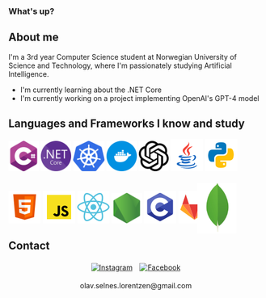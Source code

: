 ### What's up?

## About me
I'm a 3rd year Computer Science student at Norwegian University of Science and Technology, where I'm passionately studying Artificial Intelligence. 

<!-- * I'm currently working on <a href="https://folk.ntnu.no/olavslo/">my personal NTNU webpage</a>. -->
* I'm currently learning about the .NET Core
* I'm currently working on a project implementing OpenAI's GPT-4 model

## Languages and Frameworks I know and study
<img src="logos/c-sharp.png" style="height: 60px" />
<img src="logos/dotnet.png" style="height: 60px" />
<img src="logos/kubernetes.webp" style="height: 60px" />
<img src="logos/docker.png" style="height: 60px" />
<img src="logos/openai.png" style="height: 60px" />
<img src="logos/java.png" style="height: auto" />
<img src="logos/python.png" style="height: auto" />
<img src="logos/html.png" style="height: auto" />
<img src="logos/javascript.png" style="height: auto" />
<img src="logos/react.png" style="height: auto" />
<img src="logos/nodejs.png" style="height: 60px" />
<img src="logos/c.png" style="height: auto" />
<img src="logos/gitlab.png" style="height: auto" />
<img src="logos/mongodb.png" style="height: 100px; position: relative; left: -30px; top: 20px" />

## Contact
<div align="center">
    <a href="https://www.instagram.com/olavslorentzen/"><image alt="Instagram" src="logos/instagram.png" style="padding: 5px"></a>
    <a href="https://www.facebook.com/profile.php?id=100010600278078"><image alt="Facebook" src="logos/facebook.png" style="padding: 5px"></a>
    <p>olav.selnes.lorentzen@gmail.com</p>
</div>

<!--
**olavsl/olavsl** is a ✨ _special_ ✨ repository because its `README.md` (this file) appears on your GitHub profile.

Here are some ideas to get you started:

- 🔭 I’m currently working on ...
- 🌱 I’m currently learning ...
- 👯 I’m looking to collaborate on ...
- 🤔 I’m looking for help with ...
- 💬 Ask me about ...
- 📫 How to reach me: ...
- 😄 Pronouns: ...
- ⚡ Fun fact: ...
-->
